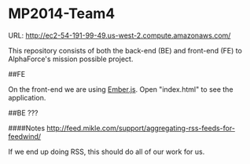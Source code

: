 MP2014-Team4
============

URL: http://ec2-54-191-99-49.us-west-2.compute.amazonaws.com/

This repository consists of both the back-end (BE) and front-end (FE) to AlphaForce's mission possible project.

##FE 

On the front-end we are using [Ember.js](http://emberjs.com/). Open "index.html" to see the application. 

##BE
???




####Notes
http://feed.mikle.com/support/aggregating-rss-feeds-for-feedwind/

If we end up doing RSS, this should do all of our work for us.
